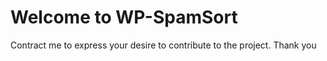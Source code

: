 # Welcome to WP-SpamSort
Contract me to express your desire to contribute to the project.
Thank you
